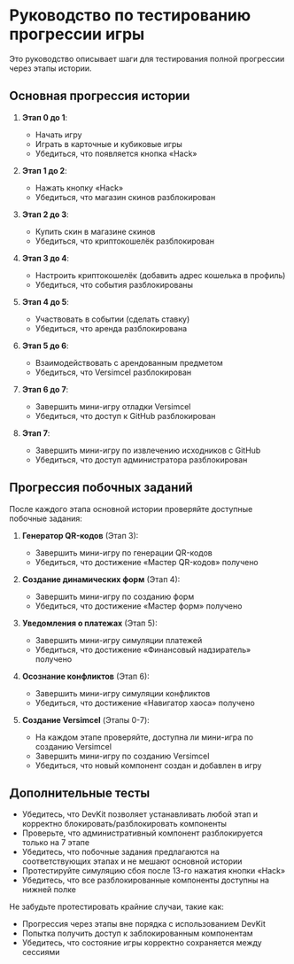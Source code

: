 # Руководство по тестированию прогрессии игры

Это руководство описывает шаги для тестирования полной прогрессии через этапы истории.

## Основная прогрессия истории

1. **Этап 0 до 1**:
   - Начать игру
   - Играть в карточные и кубиковые игры
   - Убедиться, что появляется кнопка «Hack»

2. **Этап 1 до 2**:
   - Нажать кнопку «Hack»
   - Убедиться, что магазин скинов разблокирован

3. **Этап 2 до 3**:
   - Купить скин в магазине скинов
   - Убедиться, что криптокошелёк разблокирован

4. **Этап 3 до 4**:
   - Настроить криптокошелёк (добавить адрес кошелька в профиль)
   - Убедиться, что события разблокированы

5. **Этап 4 до 5**:
   - Участвовать в событии (сделать ставку)
   - Убедиться, что аренда разблокирована

6. **Этап 5 до 6**:
   - Взаимодействовать с арендованным предметом
   - Убедиться, что Versimcel разблокирован

7. **Этап 6 до 7**:
   - Завершить мини-игру отладки Versimcel
   - Убедиться, что доступ к GitHub разблокирован

8. **Этап 7**:
   - Завершить мини-игру по извлечению исходников с GitHub
   - Убедиться, что доступ администратора разблокирован

## Прогрессия побочных заданий

После каждого этапа основной истории проверяйте доступные побочные задания:

1. **Генератор QR-кодов** (Этап 3):
   - Завершить мини-игру по генерации QR-кодов
   - Убедиться, что достижение «Мастер QR-кодов» получено

2. **Создание динамических форм** (Этап 4):
   - Завершить мини-игру по созданию форм
   - Убедиться, что достижение «Мастер форм» получено

3. **Уведомления о платежах** (Этап 5):
   - Завершить мини-игру симуляции платежей
   - Убедиться, что достижение «Финансовый надзиратель» получено

4. **Осознание конфликтов** (Этап 6):
   - Завершить мини-игру симуляции конфликтов
   - Убедиться, что достижение «Навигатор хаоса» получено

5. **Создание Versimcel** (Этапы 0-7):
   - На каждом этапе проверяйте, доступна ли мини-игра по созданию Versimcel
   - Завершить мини-игру по созданию Versimcel
   - Убедиться, что новый компонент создан и добавлен в игру

## Дополнительные тесты

- Убедитесь, что DevKit позволяет устанавливать любой этап и корректно блокировать/разблокировать компоненты
- Проверьте, что административный компонент разблокируется только на 7 этапе
- Убедитесь, что побочные задания предлагаются на соответствующих этапах и не мешают основной истории
- Протестируйте симуляцию сбоя после 13-го нажатия кнопки «Hack»
- Убедитесь, что все разблокированные компоненты доступны на нижней полке

Не забудьте протестировать крайние случаи, такие как:
- Прогрессия через этапы вне порядка с использованием DevKit
- Попытка получить доступ к заблокированным компонентам
- Убедитесь, что состояние игры корректно сохраняется между сессиями